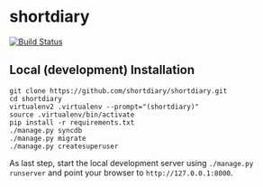 shortdiary
==========

[![Build Status](https://travis-ci.org/shortdiary/shortdiary.png?branch=master)](undefined)

Local (development) Installation
--------------------------------

```
git clone https://github.com/shortdiary/shortdiary.git
cd shortdiary
virtualenv2 .virtualenv --prompt="(shortdiary)"
source .virtualenv/bin/activate
pip install -r requirements.txt
./manage.py syncdb
./manage.py migrate
./manage.py createsuperuser
```
As last step, start the local development server using `./manage.py runserver` and point your browser to `http://127.0.0.1:8000`.
